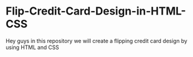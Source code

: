 # Flip-Credit-Card-Design-in-HTML-CSS
Hey guys in this repository we will create a flipping credit card design by using HTML and CSS
